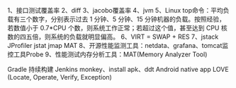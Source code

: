 1、接口测试覆盖率
2、diff
3、jacobo覆盖率
4、jvm
5、Linux top命令：平均负载有三个数字，分别表示过去 1 分钟、5 分钟、15 分钟机器的负载。按照经验，若数值小于 0.7*CPU 个数，则系统工作正常；若超过这个值，甚至达到 CPU 核数的四五倍，则系统的负载就明显偏高。
6、VIRT = SWAP + RES
7、jstack   JProfiler   jstat jmap  MAT
8、开源性能监测工具：netdata、grafana、tomcat监控工具Probe
9、性能测试内存分析工具：MAT(Memory Analyzer Tool)

Gradle 持续构建
Jenkins monkey、install apk、ddt
Android native app
LOVE (Locate, Operate, Verify, Exception)